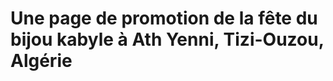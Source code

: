 Une page de promotion de la fête du bijou kabyle à Ath Yenni, Tizi-Ouzou, Algérie
=======================

